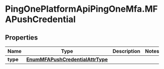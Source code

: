 # PingOnePlatformApiPingOneMfa.MFAPushCredential

## Properties

Name | Type | Description | Notes
------------ | ------------- | ------------- | -------------
**type** | [**EnumMFAPushCredentialAttrType**](EnumMFAPushCredentialAttrType.md) |  | 


